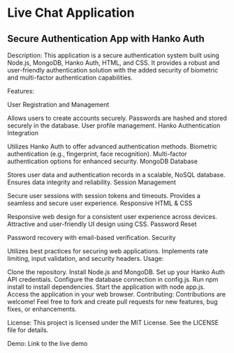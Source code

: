 # Live Chat Application

## Secure Authentication App with Hanko Auth

Description:
This application is a secure authentication system built using Node.js, MongoDB, Hanko Auth, HTML, and CSS. It provides a robust and user-friendly authentication solution with the added security of biometric and multi-factor authentication capabilities.

Features:

User Registration and Management

Allows users to create accounts securely.
Passwords are hashed and stored securely in the database.
User profile management.
Hanko Authentication Integration

Utilizes Hanko Auth to offer advanced authentication methods.
Biometric authentication (e.g., fingerprint, face recognition).
Multi-factor authentication options for enhanced security.
MongoDB Database

Stores user data and authentication records in a scalable, NoSQL database.
Ensures data integrity and reliability.
Session Management

Secure user sessions with session tokens and timeouts.
Provides a seamless and secure user experience.
Responsive HTML & CSS

Responsive web design for a consistent user experience across devices.
Attractive and user-friendly UI design using CSS.
Password Reset

Password recovery with email-based verification.
Security

Utilizes best practices for securing web applications.
Implements rate limiting, input validation, and security headers.
Usage:

Clone the repository.
Install Node.js and MongoDB.
Set up your Hanko Auth API credentials.
Configure the database connection in config.js.
Run npm install to install dependencies.
Start the application with node app.js.
Access the application in your web browser.
Contributing:
Contributions are welcome! Feel free to fork and create pull requests for new features, bug fixes, or enhancements.

License:
This project is licensed under the MIT License. See the LICENSE file for details.

Demo:
Link to the live demo
